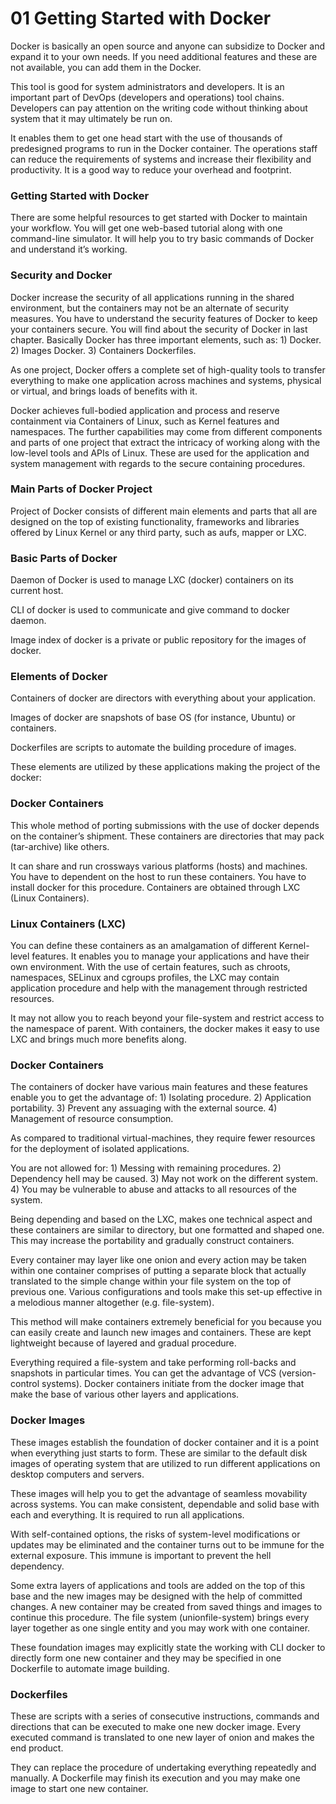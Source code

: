 # 01 Getting Started with Docker

Docker is basically an open source and anyone can subsidize to Docker and expand it to your own needs. If you need additional features and these are not available, you can add them in the Docker.

This tool is good for system administrators and developers. It is an important part of DevOps (developers and operations) tool chains. Developers can pay attention on the writing code without thinking about system that it may ultimately be run on.

It enables them to get one head start with the use of thousands of predesigned programs to run in the Docker container. The operations staff can reduce the requirements of systems and increase their flexibility and productivity. It is a good way to reduce your overhead and footprint.

### Getting Started with Docker

There are some helpful resources to get started with Docker to maintain your workflow. You will get one web-based tutorial along with one command-line simulator. It will help you to try basic commands of Docker and understand it’s working.

### Security and Docker

Docker increase the security of all applications running in the shared environment, but the containers may not be an alternate of security measures. You have to understand the security features of Docker to keep your containers secure. You will find about the security of Docker in last chapter. Basically Docker has three important elements, such as: 1) Docker. 2) Images Docker. 3) Containers Dockerfiles.

As one project, Docker offers a complete set of high-quality tools to transfer everything to make one application across machines and systems, physical or virtual, and brings loads of benefits with it.

Docker achieves full-bodied application and process and reserve containment via Containers of Linux, such as Kernel features and namespaces. The further capabilities may come from different components and parts of one project that extract the intricacy of working along with the low-level tools and APIs of Linux. These are used for the application and system management with regards to the secure containing procedures.

### Main Parts of Docker Project

Project of Docker consists of different main elements and parts that all are designed on the top of existing functionality, frameworks and libraries offered by Linux Kernel or any third party, such as aufs, mapper or LXC.

### Basic Parts of Docker

Daemon of Docker is used to manage LXC (docker) containers on its current host. 

CLI of docker is used to communicate and give command to docker daemon. 

Image index of docker is a private or public repository for the images of docker.

### Elements of Docker

Containers of docker are directors with everything about your application. 

Images of docker are snapshots of base OS (for instance, Ubuntu) or containers. 

Dockerfiles are scripts to automate the building procedure of images.

These elements are utilized by these applications making the project of the docker:

### Docker Containers

This whole method of porting submissions with the use of docker depends on the container’s shipment. These containers are directories that may pack (tar-archive) like others.

It can share and run crossways various platforms (hosts) and machines. You have to dependent on the host to run these containers. You have to install docker for this procedure. Containers are obtained through LXC (Linux Containers).

### Linux Containers (LXC)

You can define these containers as an amalgamation of different Kernel-level features. It enables you to manage your applications and have their own environment. With the use of certain features, such as chroots, namespaces, SELinux and cgroups profiles, the LXC may contain application procedure and help with the management through restricted resources.

It may not allow you to reach beyond your file-system and restrict access to the namespace of parent. With containers, the docker makes it easy to use LXC and brings much more benefits along.

### Docker Containers

The containers of docker have various main features and these features enable you to get the advantage of: 1) Isolating procedure. 2) Application portability. 3) Prevent any assuaging with the external source. 4) Management of resource consumption.

As compared to traditional virtual-machines, they require fewer resources for the deployment of isolated applications.

You are not allowed for: 1) Messing with remaining procedures. 2) Dependency hell may be caused. 3) May not work on the different system. 4) You may be vulnerable to abuse and attacks to all resources of the system.

Being depending and based on the LXC, makes one technical aspect and these containers are similar to directory, but one formatted and shaped one. This may increase the portability and gradually construct containers.

Every container may layer like one onion and every action may be taken within one container comprises of putting a separate block that actually translated to the simple change within your file system on the top of previous one. Various configurations and tools make this set-up effective in a melodious manner altogether (e.g. file-system).

This method will make containers extremely beneficial for you because you can easily create and launch new images and containers. These are kept lightweight because of layered and gradual procedure.

Everything required a file-system and take performing roll-backs and snapshots in particular times. You can get the advantage of VCS (version-control systems). Docker containers initiate from the docker image that make the base of various other layers and applications.

### Docker Images

These images establish the foundation of docker container and it is a point when everything just starts to form. These are similar to the default disk images of operating system that are utilized to run different applications on desktop computers and servers.

These images will help you to get the advantage of seamless movability across systems. You can make consistent, dependable and solid base with each and everything. It is required to run all applications.

With self-contained options, the risks of system-level modifications or updates may be eliminated and the container turns out to be immune for the external exposure. This immune is important to prevent the hell dependency.

Some extra layers of applications and tools are added on the top of this base and the new images may be designed with the help of committed changes. A new container may be created from saved things and images to continue this procedure. The file system (unionfile-system) brings every layer together as one single entity and you may work with one container.

These foundation images may explicitly state the working with CLI docker to directly form one new container and they may be specified in one Dockerfile to automate image building.

### Dockerfiles

These are scripts with a series of consecutive instructions, commands and directions that can be executed to make one new docker image. Every executed command is translated to one new layer of onion and makes the end product.

They can replace the procedure of undertaking everything repeatedly and manually. A Dockerfile may finish its execution and you may make one image to start one new container.
